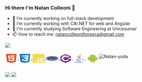 ### Hi there I'm Natan Colleoni 👋

- 🔭 I’m currently working on full-stack development
- 🌱 I’m currently working with C#/.NET for web and Angular
- 🌱 I'm currently studying Software Engineering at Unicesumar
- 📫 How to reach me: natancolleonifonseca@gmail.com

<div>
  <a href="https://github.com/natancolleoni">
  <img height="180em" src="https://github-readme-stats.vercel.app/api/top-langs/?username=natancolleoni&layout=compact&langs_count=7&theme=tokyonight"/>
</div>
  
<div style="display: inline_block"><br>
  <img align="center" alt="Natan-HTML" height="30" width="40" src="https://raw.githubusercontent.com/devicons/devicon/master/icons/html5/html5-original.svg">
  <img align="center" alt="Natan-CSS" height="30" width="40" src="https://raw.githubusercontent.com/devicons/devicon/master/icons/css3/css3-original.svg">
  <img align="center" alt="Natan-Js" height="30" width="40" src="https://raw.githubusercontent.com/devicons/devicon/master/icons/javascript/javascript-plain.svg">
  <img align="center" alt="Natan-PHP" height="30" width="40" src="https://raw.githubusercontent.com/devicons/devicon/master/icons/php/php-original.svg">
  <img align="center" alt="Natan-Csharp" height="30" width="40" src="https://raw.githubusercontent.com/devicons/devicon/master/icons/csharp/csharp-original.svg">
  <img align="center" alt="Natan-Java" height="30" width="40" src="https://raw.githubusercontent.com/devicons/devicon/master/icons/java/java-original.svg">
  <img align="center" alt="Natan-Android" height="30" width="40" src="https://raw.githubusercontent.com/devicons/devicon/master/icons/android/android-original.svg">
  <img align="right" alt="Natan-yoda" height="200" width="200" src="https://i.pinimg.com/originals/57/2a/1c/572a1cb7e19e86283f0e38fc11d26753.gif">
</div>

 ##
  
<div> 
  <a href = "mailto:natancolleonifonseca@gmail.com"><img src="https://img.shields.io/badge/-Gmail-%23333?style=for-the-badge&logo=gmail&logoColor=white" target="_blank"></a>
  <a href="https://www.linkedin.com/in/natan-colleoni-fonseca-3533071a7/" target="_blank"><img src="https://img.shields.io/badge/-LinkedIn-%230077B5?style=for-the-badge&logo=linkedin&logoColor=white" target="_blank"></a> 
</div>
